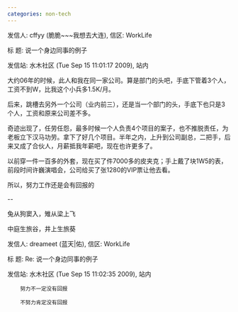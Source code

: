 ```yaml
---
categories: non-tech
---
```

发信人: cffyy (脆脆~~~我想去大连), 信区: WorkLife

标  题: 说一个身边同事的例子

发信站: 水木社区 (Tue Sep 15 11:01:17 2009), 站内





大约06年的时候，此人和我在同一家公司。算是部门的头吧，手底下管着3个人，工资不到W，比我这个小兵多1.5K/月。



后来，跳槽去另外一个公司（业内前三），还是当一个部门的头，手底下也只是3个人，工资和原来公司差不多。



奇迹出现了，任劳任怨，最多时候一个人负责4个项目的案子，也不推脱责任，为老板立下汉马功劳。拿下了好几个项目。半年之内，上升到公司副总，二把手，后来又成了合伙人，月薪抵我年薪吧，现在也许更多了。



以前穿一件一百多的外套，现在买了件7000多的皮夹克；手上戴了块1W5的表，前段时间许巍演唱会，公司给买了张1280的VIP票让他去看。





所以，努力工作还是会有回报的

--

兔从狗窦入，雉从梁上飞

中庭生旅谷，井上生旅葵



发信人: dreameet (蓝天|佑), 信区: WorkLife

标  题: Re: 说一个身边同事的例子

发信站: 水木社区 (Tue Sep 15 11:02:35 2009), 站内



        努力不一定没有回报

        不努力肯定没有回报



